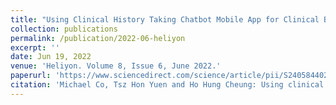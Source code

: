 ```yaml
---
title: "Using Clinical History Taking Chatbot Mobile App for Clinical Bedside Teachings - A Prospective Case Control Study."
collection: publications
permalink: /publication/2022-06-heliyon
excerpt: ''
date: Jun 19, 2022
venue: 'Heliyon. Volume 8, Issue 6, June 2022.'
paperurl: 'https://www.sciencedirect.com/science/article/pii/S2405844022010398'
citation: 'Michael Co, Tsz Hon Yuen and Ho Hung Cheung: Using clinical history taking chatbot mobile app for clinical bedside teachings - A prospective case control study. In Heliyon. Volume 8, Issue 6, June 2022.'
---
```

